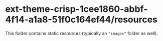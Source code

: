 # ext-theme-crisp-1cee1860-abbf-4f14-a1a8-51f0c164ef44/resources

This folder contains static resources (typically an `"images"` folder as well).

